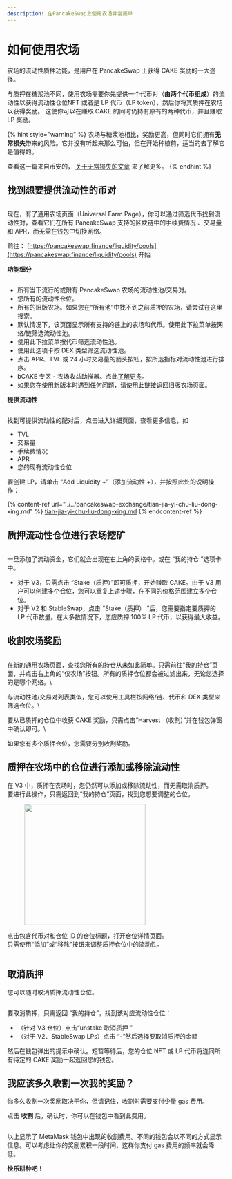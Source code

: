 ```yaml
---
description: 在PancakeSwap上使用农场非常简单
---
```


# 如何使用农场

农场的流动性质押功能，是用户在 PancakeSwap 上获得 CAKE 奖励的一大途径。&#x20;

与质押在糖浆池不同，使用农场需要你先提供一个代币对（**由两个代币组成**）的流动性以获得流动性仓位NFT 或者是 LP 代币（LP token），然后你将其质押在农场以获得奖励。 这使你可以在赚取 CAKE 的同时仍持有原有的两种代币，并且赚取 LP 奖励。

{% hint style="warning" %}
农场与糖浆池相比，奖励更高，但同时它们拥有**无常损失**带来的风险。它并没有听起来那么可怕，但在开始种植前，适当的去了解它是值得的。

查看这一篇来自币安的， [关于无常损失的文章](https://academy.binance.com/en/articles/impermanent-loss-explained) 来了解更多。
{% endhint %}

## **找到想要提供流动性的币对**

<figure><img src="../../../.gitbook/assets/image.png" alt=""><figcaption></figcaption></figure>

现在，有了通用农场页面（Universal Farm Page），你可以通过筛选代币找到流动性对，查看它们在所有 PancakeSwap 支持的区块链中的手续费情况 、交易量和 APR，而无需在钱包中切换网络。&#x20;

前往： [https://pancakeswap.finance/liquidity/pools](https://pancakeswap.finance/liquidity/pools) 开始

**功能细分**

<figure><img src="../../../.gitbook/assets/image (1).png" alt=""><figcaption></figcaption></figure>

* 所有当下流行的或附有 PancakeSwap 农场的流动性池/交易对。
* 您所有的流动性仓位。
* 所有的旧版农场。如果您在“所有池”中找不到之前质押的农场，请尝试在这里搜索。
* 默认情况下，该页面显示所有支持的链上的农场和代币。使用此下拉菜单按网络/链筛选流动性池。
* 使用此下拉菜单按代币筛选流动性池。
* 使用此选项卡按 DEX 类型筛选流动性池。
* 点击 APR、TVL 或 24 小时交易量的箭头按钮，按所选指标对流动性池进行排序。
* bCAKE 专区 - 农场收益助推器。点此[了解更多](../../../products/yield-farming/bcake/)。
* 如果您在使用新版本时遇到任何问题，请使用[此链接](https://pancakeswap.finance/farms)返回旧版农场页面。

**提供流动性**

<figure><img src="../../../.gitbook/assets/image (2).png" alt=""><figcaption></figcaption></figure>

找到可提供流动性的配对后，点击进入详细页面，查看更多信息，如&#x20;

* TVL&#x20;
* 交易量&#x20;
* 手续费情况&#x20;
* APR&#x20;
* 您的现有流动性仓位

要创建 LP，请单击 “Add Liquidity +”（添加流动性 +），并按照此处的说明操作：

{% content-ref url="../../pancakeswap-exchange/tian-jia-yi-chu-liu-dong-xing.md" %}
[tian-jia-yi-chu-liu-dong-xing.md](../../pancakeswap-exchange/tian-jia-yi-chu-liu-dong-xing.md)
{% endcontent-ref %}

## **质押流动性仓位进行农场挖矿**

<figure><img src="../../../.gitbook/assets/image (3).png" alt=""><figcaption></figcaption></figure>

一旦添加了流动资金，它们就会出现在右上角的表格中。或在 “我的持仓 ”选项卡中。&#x20;

* 对于 V3，只需点击 “Stake（质押）”即可质押，开始赚取 CAKE。由于 V3 用户可以创建多个仓位，您可以重复上述步骤，在不同的价格范围建立多个仓位。&#x20;
* 对于 V2 和 StableSwap，点击 “Stake（质押） ”后，您需要指定要质押的 LP 代币数量。在大多数情况下，您应质押 100%  LP 代币，以获得最大收益。

## **收割农场奖励**

<figure><img src="../../../.gitbook/assets/image (4).png" alt=""><figcaption></figcaption></figure>

在新的通用农场页面，查找您所有的持仓从未如此简单。只需前往“我的持仓”页面，并点击右上角的“仅农场”按钮。所有的质押仓位都会被过滤出来，无论您选择的是哪个网络。\


与流动性池/交易对列表类似，您可以使用工具栏按网络/链、代币和 DEX 类型来筛选仓位。\


要从已质押的仓位中收获 CAKE 奖励，只需点击“Harvest （收割）”并在钱包弹窗中确认即可。\


如果您有多个质押仓位，您需要分别收割奖励。



## **质押在农场中的仓位进行添加或移除流动性**

在 V3 中，质押在农场时，您仍然可以添加或移除流动性，而无需取消质押。\
要进行此操作，只需返回到“我的持仓”页面，找到您想要调整的仓位。

<figure><img src="../../../.gitbook/assets/image (5).png" alt="" width="280"><figcaption></figcaption></figure>

点击包含代币对和仓位 ID 的仓位标题，打开仓位详情页面。\
只需使用“添加”或“移除”按钮来调整质押仓位中的流动性。

<figure><img src="../../../.gitbook/assets/image (6).png" alt=""><figcaption></figcaption></figure>

## **取消质押**

您可以随时取消质押流动性仓位。

<figure><img src="../../../.gitbook/assets/image (7).png" alt=""><figcaption></figcaption></figure>

要取消质押，只需返回 “我的持仓”，找到该对应流动性仓位：

* （针对 V3 仓位）点击“unstake 取消质押 ”&#x20;
* （对于 V2、StableSwap LPs）点击 “-”然后选择要取消质押的金额&#x20;

然后在钱包弹出的提示中确认。短暂等待后，您的仓位 NFT 或 LP 代币将连同所有待定的 CAKE 奖励一起返回您的钱包。

## 我应该多久收割一次我的奖励？

你多久收割一次奖励取决于你，但请记住，收割时需要支付少量 gas 费用。&#x20;

点击 **收割** 后，确认时，你可以在钱包中看到此费用。

<figure><img src="../../../.gitbook/assets/image (1) (3).png" alt=""><figcaption></figcaption></figure>

以上显示了 MetaMask 钱包中出现的收割费用。不同的钱包会以不同的方式显示信息。可以考虑让你的奖励累积一段时间，这样你支付 gas 费用的频率就会降低。&#x20;



**快乐耕种吧！**
